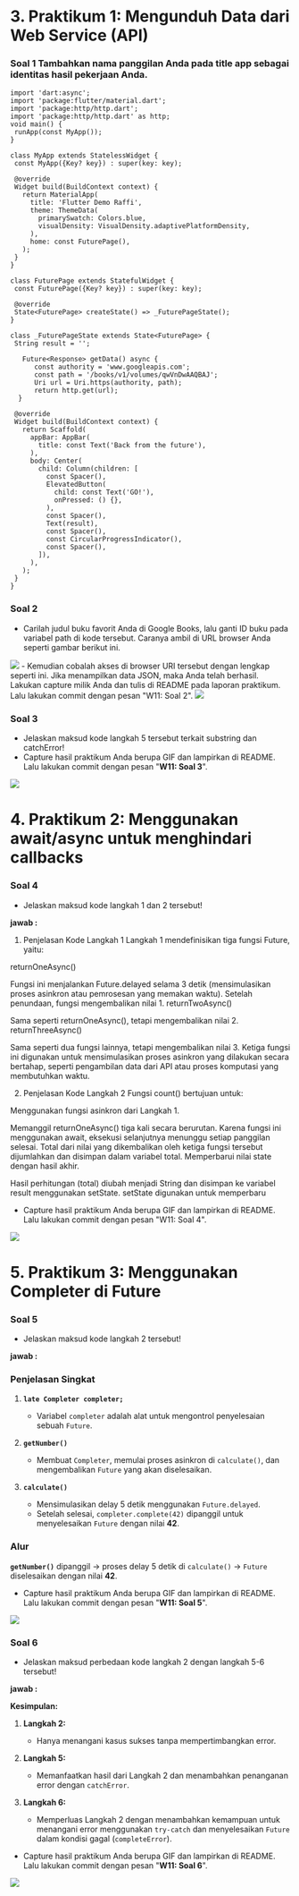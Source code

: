 

# **3. Praktikum 1: Mengunduh Data dari Web Service (API)**

### Soal 1 Tambahkan nama panggilan Anda pada title app sebagai identitas hasil pekerjaan Anda.

```
import 'dart:async';
import 'package:flutter/material.dart';
import 'package:http/http.dart';
import 'package:http/http.dart' as http;
void main() {
 runApp(const MyApp());
}

class MyApp extends StatelessWidget {
 const MyApp({Key? key}) : super(key: key);

 @override
 Widget build(BuildContext context) {
   return MaterialApp(
     title: 'Flutter Demo Raffi',
     theme: ThemeData(
       primarySwatch: Colors.blue,
       visualDensity: VisualDensity.adaptivePlatformDensity,
     ),
     home: const FuturePage(),
   );
 }
}

class FuturePage extends StatefulWidget {
 const FuturePage({Key? key}) : super(key: key);

 @override
 State<FuturePage> createState() => _FuturePageState();
}

class _FuturePageState extends State<FuturePage> {
 String result = '';

   Future<Response> getData() async {
      const authority = 'www.googleapis.com';
      const path = '/books/v1/volumes/qwVnDwAAQBAJ';
      Uri url = Uri.https(authority, path);
      return http.get(url);
  }

 @override
 Widget build(BuildContext context) {
   return Scaffold(
     appBar: AppBar(
       title: const Text('Back from the future'),
     ),
     body: Center(
       child: Column(children: [
         const Spacer(),
         ElevatedButton(
           child: const Text('GO!'),
           onPressed: () {},
         ),
         const Spacer(),
         Text(result),
         const Spacer(),
         const CircularProgressIndicator(),
         const Spacer(),
       ]),
     ),
   );
 }
}
```

### Soal 2 
- Carilah judul buku favorit Anda di Google Books, lalu ganti ID buku pada variabel path di kode tersebut. Caranya ambil di URL browser Anda seperti gambar berikut ini.
<img src='assets/img1.png'>
- Kemudian cobalah akses di browser URI tersebut dengan lengkap seperti ini. Jika menampilkan data JSON, maka Anda telah berhasil. Lakukan capture milik Anda dan tulis di README pada laporan praktikum. Lalu lakukan commit dengan pesan "W11: Soal 2".
<img src='assets/img2.png'>

### Soal 3
- Jelaskan maksud kode langkah 5 tersebut terkait substring dan catchError!
- Capture hasil praktikum Anda berupa GIF dan lampirkan di README. Lalu lakukan commit dengan pesan "**W11: Soal 3**".

<img src='assets/img3.png'>

# 4. Praktikum 2: Menggunakan await/async untuk menghindari callbacks

### **Soal 4**
- Jelaskan maksud kode langkah 1 dan 2 tersebut!<br>

**jawab :**

1. Penjelasan Kode Langkah 1 Langkah 1 mendefinisikan tiga fungsi Future, yaitu:

returnOneAsync()

Fungsi ini menjalankan Future.delayed selama 3 detik (mensimulasikan proses asinkron atau pemrosesan yang memakan waktu).
Setelah penundaan, fungsi mengembalikan nilai 1.
returnTwoAsync()

Sama seperti returnOneAsync(), tetapi mengembalikan nilai 2.
returnThreeAsync()

Sama seperti dua fungsi lainnya, tetapi mengembalikan nilai 3.
Ketiga fungsi ini digunakan untuk mensimulasikan proses asinkron yang dilakukan secara bertahap, seperti pengambilan data dari API atau proses komputasi yang membutuhkan waktu.

2. Penjelasan Kode Langkah 2 Fungsi count() bertujuan untuk:

Menggunakan fungsi asinkron dari Langkah 1.

Memanggil returnOneAsync() tiga kali secara berurutan. Karena fungsi ini menggunakan await, eksekusi selanjutnya menunggu setiap panggilan selesai.
Total dari nilai yang dikembalikan oleh ketiga fungsi tersebut dijumlahkan dan disimpan dalam variabel total.
Memperbarui nilai state dengan hasil akhir.

Hasil perhitungan (total) diubah menjadi String dan disimpan ke variabel result menggunakan setState.
setState digunakan untuk memperbaru

- Capture hasil praktikum Anda berupa GIF dan lampirkan di README. Lalu lakukan commit dengan pesan "W11: Soal 4".

<img src='assets/img4.gif'>

# 5. Praktikum 3: Menggunakan Completer di Future

### **Soal 5**
- Jelaskan maksud kode langkah 2 tersebut!

**jawab :**<br>


### **Penjelasan Singkat**

1. **`late Completer completer;`**
   - Variabel `completer` adalah alat untuk mengontrol penyelesaian sebuah `Future`.

2. **`getNumber()`**
   - Membuat `Completer`, memulai proses asinkron di `calculate()`, dan mengembalikan `Future` yang akan diselesaikan.

3. **`calculate()`**
   - Mensimulasikan delay 5 detik menggunakan `Future.delayed`.
   - Setelah selesai, `completer.complete(42)` dipanggil untuk menyelesaikan `Future` dengan nilai **42**.

### **Alur**
**`getNumber()`** dipanggil → proses delay 5 detik di `calculate()` → `Future` diselesaikan dengan nilai **42**.

- Capture hasil praktikum Anda berupa GIF dan lampirkan di README. Lalu lakukan commit dengan pesan "**W11: Soal 5**".

<img src='assets/img5.gif'>

### **Soal 6**
- Jelaskan maksud perbedaan kode langkah 2 dengan langkah 5-6 tersebut!

**jawab :**<br>

**Kesimpulan:**

1. **Langkah 2:**  
   - Hanya menangani kasus sukses tanpa mempertimbangkan error.

2. **Langkah 5:**  
   - Memanfaatkan hasil dari Langkah 2 dan menambahkan penanganan error dengan `catchError`.

3. **Langkah 6:**  
   - Memperluas Langkah 2 dengan menambahkan kemampuan untuk menangani error menggunakan `try-catch` dan menyelesaikan `Future` dalam kondisi gagal (`completeError`).

- Capture hasil praktikum Anda berupa GIF dan lampirkan di README. Lalu lakukan commit dengan pesan "**W11: Soal 6**".

<img src='assets/img6.gif'>

